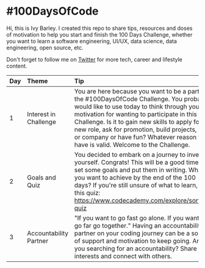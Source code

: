 # #100DaysOfCode
Hi, this is Ivy Barley. I created this repo to share tips, resources and doses of motivation to help you start and finish the 100 Days Challenge, whether you want to learn a software engineering, UI/UX, data science, data engineering, open source, etc.

Don't forget to follow me on [Twitter](https://twitter.com/ivybarley) for more tech, career and lifestyle content.

| Day  | Theme    | Tip   |
| :------------- | :---------- | :----------- |
| 1 | Interest in Challenge | You are here because you want to be a part of the #100DaysOfCode Challenge. You probably would like to use today to think through your motivation for wanting to participate in this Challenge. Is it to gain new skills to apply for a new role, ask for promotion, build projects, start or company or have fun? Whatever reason you have is valid. Welcome to the Challenge. |
| 2 | Goals and Quiz | You decided to embark on a journey to invest in yourself. Congrats! This will be a good time to set some goals and put them in writing. What do you want to achieve by the end of the 100 days? If you're still unsure of what to learn, take this quiz: https://www.codecademy.com/explore/sorting-quiz |
| 3 | Accountability Partner | "If you want to go fast go alone. If you want to go far go together." Having an accountability partner on your coding journey can be a source of support and motivation to keep going. Are you searching for an accountability? Share your interests and connect with others. |

